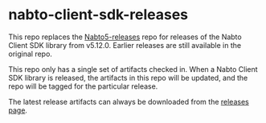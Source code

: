 # nabto-client-sdk-releases

This repo replaces the [Nabto5-releases](https://github.com/nabto/nabto5-releases) repo for releases of the Nabto Client SDK library from v5.12.0. Earlier releases are still available in the original repo.

This repo only has a single set of artifacts checked in. When a Nabto Client SDK library is released, the artifacts in this repo will be updated, and the repo will be tagged for the particular release.

The latest release artifacts can always be downloaded from the [releases page](https://github.com/nabto/nabto-client-sdk-releases/releases/latest).
